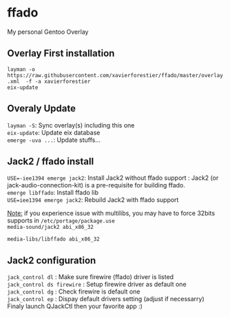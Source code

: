 # ffado
My personal Gentoo Overlay
<h2>Overlay First installation</h2>
<code>layman -o https://raw.githubusercontent.com/xavierforestier/ffado/master/overlay.xml  -f -a xavierforestier
eix-update</code>

<h2>Overaly Update</h2>
<code>layman -S</code>: Sync overlay(s) including this one<br>
<code>eix-update</code>: Update eix database<br>
<code>emerge -uva ...</code>: Update stuffs...

<h2>Jack2 / ffado install</h2>
<code>USE=-iee1394 emerge jack2</code>: Install Jack2 without ffado support : Jack2 (or jack-audio-connection-kit) is a pre-requisite for building ffado.<br>
<code>emerge libffado</code>: Install ffado lib<br>
<code>USE=iee1394 emerge jack2</code>: Rebuild Jack2 with ffado support<br>

<p><u>Note:</u> if you experience issue with multilibs, you may have to force 32bits supports in <code>/etc/portage/package.use</code><br>
<code>media-sound/jack2 abi_x86_32<br>
media-libs/libffado abi_x86_32</code></p>

<h2>Jack2 configuration</h2>
<code>jack_control dl</code> : Make sure firewire (ffado) driver is listed<br>
<code>jack_control ds firewire</code> : Setup firewire driver as default one<br>
<code>jack_control dg</code> : Check firewire is default one<br>
<code>jack_control ep</code> : Dispay default drivers setting (adjust if necessarry)<br>
Finaly launch QJackCtl then your favorite app :)

